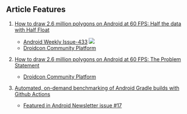 ## Article Features
1. [How to draw 2.6 million polygons on Android at 60 FPS: Half the data with Half Float](https://abhishekbansal.dev/draw-2.6-million-polygons-at-60fps-half-float/)
    - [Android Weekly Issue-433](https://androidweekly.net/issues/issue-433) <a href = "https://androidweekly.net/issues/issue-433">
      <img src="https://androidweekly.net/issues/issue-433/badge"></a>
    - [Droidcon Community Platform](https://www.droidcon.com/news-detail?content-id=/repository/collaboration/Groups/spaces/droidcon_hq/Documents/public/news/android-news/How%20to%20draw%202.6%20million%20polygons%20on%20Android%20at%2060%20FPS!%20Half%20the%20data%20with%20Half%20Float)

2. [How to draw 2.6 million polygons on Android at 60 FPS: The Problem Statement](https://abhishekbansal.dev/draw-2.6-million-polygons-at-60fps-android/)
    - [Droidcon Community Platform](https://www.droidcon.com/news-detail?content-id=/repository/collaboration/Groups/spaces/droidcon_hq/Documents/public/news/android-news/How%20to%20draw%202.6%20million%20polygons%20on%20Android%20at%2060%20FPS!%20The%20Problem%20Statement)

3. [Automated, on-demand benchmarking of Android Gradle builds with Github Actions](https://abhishekbansal.dev/ondemand-gradle-profiler-github-actions-build-benchmark/)
    - [Featured in Android Newsletter issue #17](https://vladsonkin.com/android-newsletter-17/)
